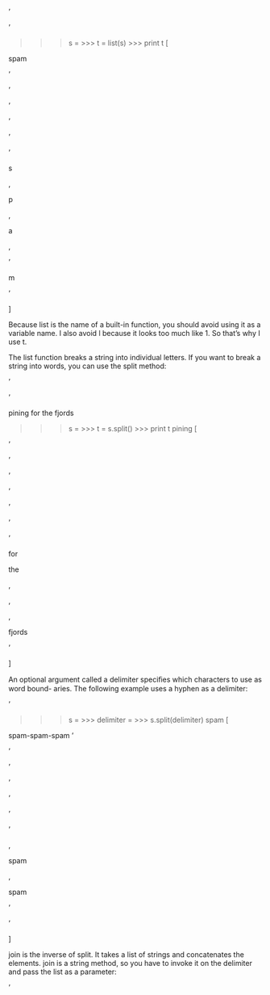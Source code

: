 ’

’

>>> s = >>> t = list(s) >>> print t [

spam

’

’

’

’

’

’

s

,

p

,

a

,

’

m

’

]

Because list is the name of a built-in function, you should avoid using it as a variable name. I also avoid l because it looks too much like 1. So that’s why I use t.

The list function breaks a string into individual letters. If you want to break a string into words, you can use the split method:

’

’

pining for the fjords

>>> s = >>> t = s.split() >>> print t pining [

’

’

’

’

’

’

’

for

the

,

,

,

fjords

’

]

An optional argument called a delimiter speciﬁes which characters to use as word bound- aries. The following example uses a hyphen as a delimiter:

’

>>> s = >>> delimiter = >>> s.split(delimiter) spam [

spam-spam-spam ’

’



’

’

’

’

’

,

spam

,

spam

’

’

]

join is the inverse of split. It takes a list of strings and concatenates the elements. join is a string method, so you have to invoke it on the delimiter and pass the list as a parameter:

’